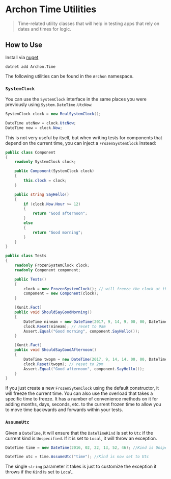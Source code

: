 # Archon Time Utilities

> Time-related utility classes that will help in testing apps that rely on dates and times for logic.

## How to Use

Install via [nuget](https://www.nuget.org/packages/Archon.Time/)

```
dotnet add Archon.Time
```

The following utilities can be found in the `Archon` namespace.

### `SystemClock`

You can use the `SystemClock` interface in the same places you were previously using `System.DateTime.UtcNow`:

```cs
SystemClock clock = new RealSystemClock();

DateTime utcNow = clock.UtcNow;
DateTime now = clock.Now;
```

This is not very useful by itself, but when writing tests for components that depend on the current time, you can inject a `FrozenSystemClock` instead:

```cs
public class Component
{
	readonly SystemClock clock;

	public Component(SystemClock clock)
	{
		this.clock = clock;
	}

	public string SayHello()
	{
		if (clock.Now.Hour >= 12)
		{
			return "Good afternoon";
		}
		else
		{
			return "Good morning";
		}
	}
}

public class Tests
{
	readonly FrozenSystemClock clock;
	readonly Component component;

	public Tests()
	{
		clock = new FrozenSystemClock(); // will freeze the clock at the current time
		component = new Component(clock);
	}

	[Xunit.Fact]
	public void ShouldSayGoodMorning()
	{
		DateTime nineam = new DateTime(2017, 9, 14, 9, 00, 00, DateTimeKind.Local).ToUniversalTime();
		clock.Reset(nineam); // reset to 9am
		Assert.Equal("Good morning", component.SayHello());
	}

	[Xunit.Fact]
	public void ShouldSayGoodAfternoon()
	{
		DateTime twopm = new DateTime(2017, 9, 14, 14, 00, 00, DateTimeKind.Local).ToUniversalTime();
		clock.Reset(twopm); // reset to 2pm
		Assert.Equal("Good afternoon", component.SayHello());
	}
}

```

If you just create a new `FrozenSytemClock` using the default constructor, it will freeze the current time. You can also use the overload that takes a specific time to freeze. It has a number of convenience methods on it for adding months, days, seconds, etc. to the current frozen time to allow you to move time backwards and forwards within your tests.

### `AssumeUtc`

Given a `DateTime`, it will ensure that the `DateTimeKind` is set to `Utc` if the current kind is `Unspecified`. If it is set to `Local`, it will throw an exception.

```cs
DateTime time = new DateTime(2016, 02, 22, 13, 52, 46); //Kind is Unspecified by default

DateTime utc = time.AssumeUtc("time"); //Kind is now set to Utc
```

The single `string` parameter it takes is just to customize the exception it throws if the `Kind` is set to `Local`.
